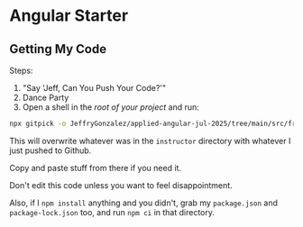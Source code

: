 # Angular Starter

## Getting My Code

Steps:

1. "Say 'Jeff, Can You Push Your Code?'"
2. Dance Party
3. Open a shell in the _root of your project_ and run:

```sh
npx gitpick -o JeffryGonzalez/applied-angular-jul-2025/tree/main/src/frontend instructor
```

This will overwrite whatever was in the `instructor` directory with whatever I just pushed to Github.

Copy and paste stuff from there if you need it.

Don't edit this code unless you want to feel disappointment.

Also, if I `npm install` anything and you didn't, grab my `package.json` and `package-lock.json` too, and run `npm ci` in that directory.
